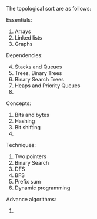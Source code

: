 The topological sort are as follows:

Essentials:

1. Arrays
2. Linked lists
3. Graphs

Dependencies:

4. Stacks and Queues
5. Trees, Binary Trees
6. Binary Search Trees
7. Heaps and Priority Queues
8.

Concepts:

1. Bits and bytes
2. Hashing
3. Bit shifting
4.

Techniques:

1. Two pointers
2. Binary Search
3. DFS
4. BFS
5. Prefix sum
6. Dynamic programming

Advance algorithms:

1.
